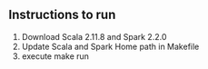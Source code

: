 ##  Instructions to run

1.  Download Scala 2.11.8 and Spark 2.2.0
2.  Update Scala and Spark Home path in Makefile
3.  execute make run
